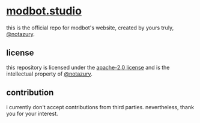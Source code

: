 # [modbot.studio](https://modbot.studio)

this is the official repo for modbot's website, created by yours truly, [@notazury](https://github.com/notazury).

## license

this repository is licensed under the [apache-2.0 license](blob/main/LICENSE) and is the intellectual property of [@notazury](https://github.com/notazury).

## contribution

i currently don't accept contributions from third parties. nevertheless, thank you for your interest.
